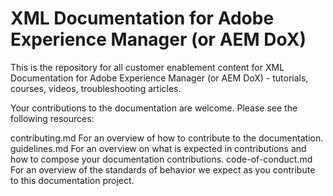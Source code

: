# XML Documentation for Adobe Experience Manager (or AEM DoX)

This is the repository for all customer enablement content for XML Documentation for Adobe Experience Manager (or AEM DoX) - tutorials, courses, videos, troubleshooting articles.

Your contributions to the documentation are welcome. Please see the following resources:

contributing.md For an overview of how to contribute to the documentation.
guidelines.md For an overview on what is expected in contributions and how to compose your documentation contributions.
code-of-conduct.md For an overview of the standards of behavior we expect as you contribute to this documentation project.
